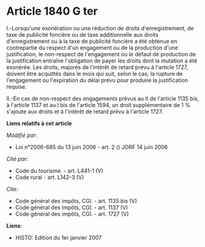 # Article 1840 G ter

I.-Lorsqu'une exonération ou une réduction de droits d'enregistrement, de taxe de publicité foncière ou de taxe additionnelle
aux droits d'enregistrement ou à la taxe de publicité foncière a été obtenue en contrepartie du respect d'un engagement ou de
la production d'une justification, le non-respect de l'engagement ou le défaut de production de la justification entraîne
l'obligation de payer les droits dont la mutation a été exonérée. Les droits, majorés de l'intérêt de retard prévu à
l'article 1727, doivent être acquittés dans le mois qui suit, selon le cas, la rupture de l'engagement ou l'expiration du
délai prévu pour produire la justification requise. 

II.-En cas de non-respect des engagements prévus au II de l'article 1135 bis, à l'article 1137 et au I bis de l'article 1594,
un droit supplémentaire de 1 % s'ajoute aux droits et à l'intérêt de retard prévu à l'article 1727.

**Liens relatifs à cet article**

_Modifié par_:

  - Loi n°2006-685 du 13 juin 2006 - art. 2 () JORF 14 juin 2006

_Cité par_:

  - Code du tourisme. - art. L441-1 (V)
  - Code rural - art. L142-3 (V)

_Cite_:

  - Code général des impôts, CGI. - art. 1135 bis (V)
  - Code général des impôts, CGI. - art. 1137 (V)
  - Code général des impôts, CGI. - art. 1727 (V)

**Liens**:

  - HISTO: Edition du 1er janvier 2007

